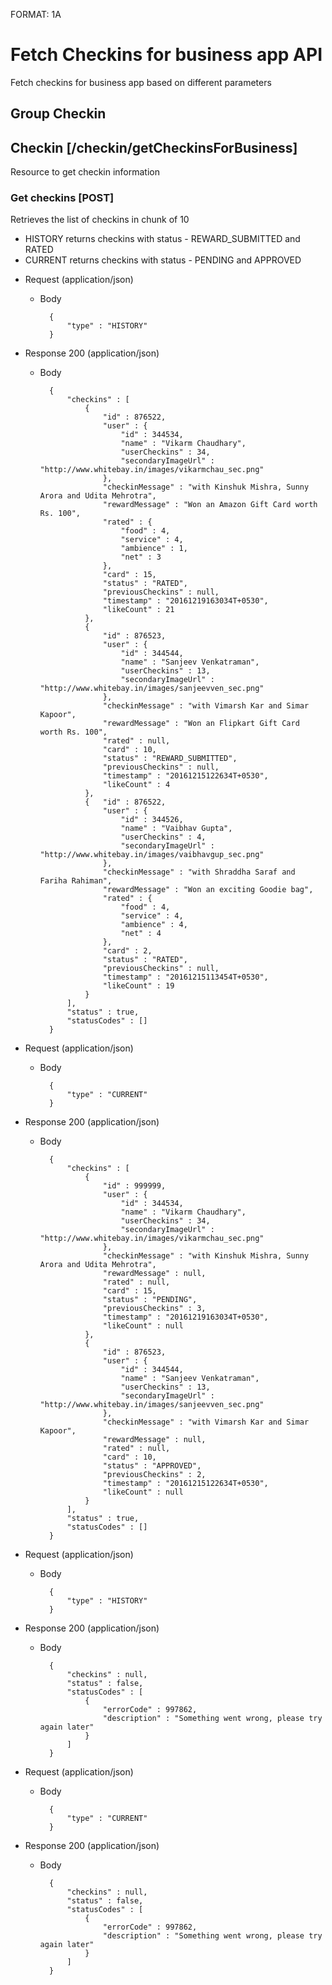 FORMAT: 1A

# Fetch Checkins for business app API
Fetch checkins for business app based on different parameters

## Group Checkin

## Checkin [/checkin/getCheckinsForBusiness]

Resource to get checkin information

### Get checkins [POST]

Retrieves the list of checkins in chunk of 10
- HISTORY returns checkins with status - REWARD_SUBMITTED and RATED
- CURRENT returns checkins with status - PENDING and APPROVED

+ Request (application/json)

    + Body

            {
                "type" : "HISTORY"
            }

+ Response 200 (application/json)

    + Body 

            {
                "checkins" : [
                    {
                        "id" : 876522,
                        "user" : {
                            "id" : 344534,
                            "name" : "Vikarm Chaudhary",
                            "userCheckins" : 34,
                            "secondaryImageUrl" : "http://www.whitebay.in/images/vikarmchau_sec.png"
                        },                        
                        "checkinMessage" : "with Kinshuk Mishra, Sunny Arora and Udita Mehrotra",
                        "rewardMessage" : "Won an Amazon Gift Card worth Rs. 100",
                        "rated" : {
                            "food" : 4,
                            "service" : 4,
                            "ambience" : 1,
                            "net" : 3
                        },
                        "card" : 15,
                        "status" : "RATED",
                        "previousCheckins" : null,
                        "timestamp" : "20161219163034T+0530",
                        "likeCount" : 21
                    },
                    {   
                        "id" : 876523,
                        "user" : {
                            "id" : 344544,
                            "name" : "Sanjeev Venkatraman",
                            "userCheckins" : 13,
                            "secondaryImageUrl" : "http://www.whitebay.in/images/sanjeevven_sec.png"
                        },
                        "checkinMessage" : "with Vimarsh Kar and Simar Kapoor",
                        "rewardMessage" : "Won an Flipkart Gift Card worth Rs. 100",
                        "rated" : null,
                        "card" : 10,
                        "status" : "REWARD_SUBMITTED",
                        "previousCheckins" : null,
                        "timestamp" : "20161215122634T+0530",
                        "likeCount" : 4
                    },
                    {   "id" : 876522,
                        "user" : {
                            "id" : 344526,
                            "name" : "Vaibhav Gupta",
                            "userCheckins" : 4,
                            "secondaryImageUrl" : "http://www.whitebay.in/images/vaibhavgup_sec.png"
                        },
                        "checkinMessage" : "with Shraddha Saraf and Fariha Rahiman",
                        "rewardMessage" : "Won an exciting Goodie bag",
                        "rated" : {
                            "food" : 4,
                            "service" : 4,
                            "ambience" : 4,
                            "net" : 4
                        },
                        "card" : 2,
                        "status" : "RATED",
                        "previousCheckins" : null,
                        "timestamp" : "20161215113454T+0530",
                        "likeCount" : 19
                    }
                ],
                "status" : true,
                "statusCodes" : []
            }


+ Request (application/json)

    + Body

            {
                "type" : "CURRENT"
            }

+ Response 200 (application/json)

    + Body 

            {
                "checkins" : [
                    {
                        "id" : 999999,
                        "user" : {
                            "id" : 344534,
                            "name" : "Vikarm Chaudhary",
                            "userCheckins" : 34,
                            "secondaryImageUrl" : "http://www.whitebay.in/images/vikarmchau_sec.png"
                        },                        
                        "checkinMessage" : "with Kinshuk Mishra, Sunny Arora and Udita Mehrotra",
                        "rewardMessage" : null,
                        "rated" : null,
                        "card" : 15,
                        "status" : "PENDING",
                        "previousCheckins" : 3,
                        "timestamp" : "20161219163034T+0530",
                        "likeCount" : null
                    },
                    {   
                        "id" : 876523,
                        "user" : {
                            "id" : 344544,
                            "name" : "Sanjeev Venkatraman",
                            "userCheckins" : 13,
                            "secondaryImageUrl" : "http://www.whitebay.in/images/sanjeevven_sec.png"
                        },
                        "checkinMessage" : "with Vimarsh Kar and Simar Kapoor",
                        "rewardMessage" : null,
                        "rated" : null,
                        "card" : 10,
                        "status" : "APPROVED",
                        "previousCheckins" : 2,
                        "timestamp" : "20161215122634T+0530",
                        "likeCount" : null
                    }
                ],
                "status" : true,
                "statusCodes" : []
            }


+ Request (application/json)

    + Body

            {
                "type" : "HISTORY"
            }

+ Response 200 (application/json)

    + Body 

            {
                "checkins" : null,
                "status" : false,
                "statusCodes" : [
                    {
                        "errorCode" : 997862,
                        "description" : "Something went wrong, please try again later"
                    }
                ]
            }


+ Request (application/json)

    + Body

            {
                "type" : "CURRENT"
            }

+ Response 200 (application/json)

    + Body 

            {
                "checkins" : null,
                "status" : false,
                "statusCodes" : [
                    {
                        "errorCode" : 997862,
                        "description" : "Something went wrong, please try again later"
                    }
                ]
            }